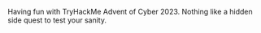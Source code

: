 Having fun with TryHackMe Advent of Cyber 2023. Nothing like a hidden side quest to test your sanity. 
